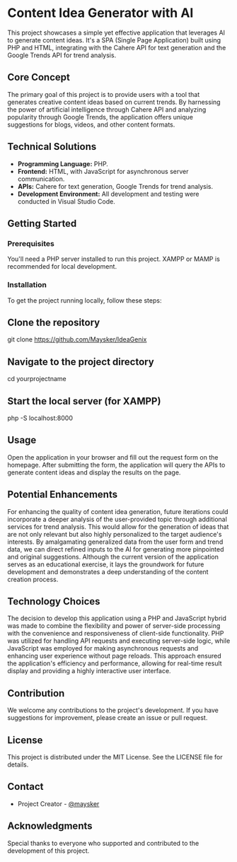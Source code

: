 # Content Idea Generator with AI

This project showcases a simple yet effective application that leverages AI to generate content ideas. It's a SPA (Single Page Application) built using PHP and HTML, integrating with the Cahere API for text generation and the Google Trends API for trend analysis.

## Core Concept

The primary goal of this project is to provide users with a tool that generates creative content ideas based on current trends. By harnessing the power of artificial intelligence through Cahere API and analyzing popularity through Google Trends, the application offers unique suggestions for blogs, videos, and other content formats.

## Technical Solutions

- **Programming Language:** PHP.
- **Frontend:** HTML, with JavaScript for asynchronous server communication.
- **APIs:** Cahere for text generation, Google Trends for trend analysis.
- **Development Environment:** All development and testing were conducted in Visual Studio Code.

## Getting Started

### Prerequisites

You'll need a PHP server installed to run this project. XAMPP or MAMP is recommended for local development.

### Installation

To get the project running locally, follow these steps:

## Clone the repository
git clone https://github.com/Maysker/IdeaGenix

## Navigate to the project directory
cd yourprojectname

## Start the local server (for XAMPP)
php -S localhost:8000


## Usage

Open the application in your browser and fill out the request form on the homepage. After submitting the form, the application will query the APIs to generate content ideas and display the results on the page.

## Potential Enhancements

For enhancing the quality of content idea generation, future iterations could incorporate a deeper analysis of the user-provided topic through additional services for trend analysis. This would allow for the generation of ideas that are not only relevant but also highly personalized to the target audience's interests. By amalgamating generalized data from the user form and trend data, we can direct refined inputs to the AI for generating more pinpointed and original suggestions. Although the current version of the application serves as an educational exercise, it lays the groundwork for future development and demonstrates a deep understanding of the content creation process.

## Technology Choices

The decision to develop this application using a PHP and JavaScript hybrid was made to combine the flexibility and power of server-side processing with the convenience and responsiveness of client-side functionality. PHP was utilized for handling API requests and executing server-side logic, while JavaScript was employed for making asynchronous requests and enhancing user experience without page reloads. This approach ensured the application's efficiency and performance, allowing for real-time result display and providing a highly interactive user interface.

## Contribution

We welcome any contributions to the project's development. If you have suggestions for improvement, please create an issue or pull request.

## License

This project is distributed under the MIT License. See the LICENSE file for details.

## Contact

- Project Creator - [@maysker](https://github.com/maysker)


## Acknowledgments

Special thanks to everyone who supported and contributed to the development of this project.

